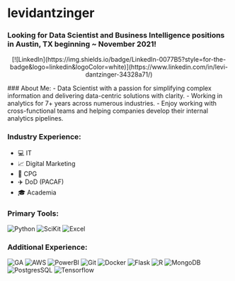 # levidantzinger
### Looking for Data Scientist and Business Intelligence positions in Austin, TX beginning ~ November 2021!
<p align="center">[![LinkedIn](https://img.shields.io/badge/LinkedIn-0077B5?style=for-the-badge&logo=linkedin&logoColor=white)](https://www.linkedin.com/in/levi-dantzinger-34328a71/)</p>
### About Me:
- Data Scientist with a passion for simplifying complex information and delivering data-centric solutions with clarity.
- Working in analytics for 7+ years across numerous industries.
- Enjoy working with cross-functional teams and helping companies develop their internal analytics pipelines.

### Industry Experience:
- :computer: IT
- :chart_with_upwards_trend: Digital Marketing
- :gift: CPG
- :airplane: DoD (PACAF)
- :mortar_board: Academia


### Primary Tools:
![Python](https://img.shields.io/badge/Python-FFD43B?style=for-the-badge&logo=python&logoColor=darkgreen) ![SciKit](https://img.shields.io/badge/scikit_learn-F7931E?style=for-the-badge&logo=scikit-learn&logoColor=white) ![Excel](https://img.shields.io/badge/Microsoft_Excel-217346?style=for-the-badge&logo=microsoft-excel&logoColor=white)

### Additional Experience:
![GA](https://img.shields.io/badge/Google%20Analytics-E37400?style=for-the-badge&logo=google%20analytics&logoColor=white) ![AWS](https://img.shields.io/badge/Amazon_AWS-232F3E?style=for-the-badge&logo=amazon-aws&logoColor=white) ![PowerBI](https://img.shields.io/badge/PowerBI-F2C811?style=for-the-badge&logo=Power%20BI&logoColor=white) ![Git](https://img.shields.io/badge/Git-F05032?style=for-the-badge&logo=git&logoColor=white) ![Docker](https://img.shields.io/badge/Docker-2CA5E0?style=for-the-badge&logo=docker&logoColor=white) ![Flask](https://img.shields.io/badge/Flask-000000?style=for-the-badge&logo=flask&logoColor=white) ![R](https://img.shields.io/badge/R-276DC3?style=for-the-badge&logo=r&logoColor=white) ![MongoDB](https://img.shields.io/badge/MongoDB-4EA94B?style=for-the-badge&logo=mongodb&logoColor=white) ![PostgresSQL](https://img.shields.io/badge/PostgreSQL-316192?style=for-the-badge&logo=postgresql&logoColor=white) ![Tensorflow](https://img.shields.io/badge/TensorFlow-FF6F00?style=for-the-badge&logo=TensorFlow&logoColor=white)
